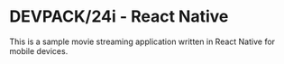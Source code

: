 # DEVPACK/24i - React Native
This is a sample movie streaming application written in React Native for mobile devices.